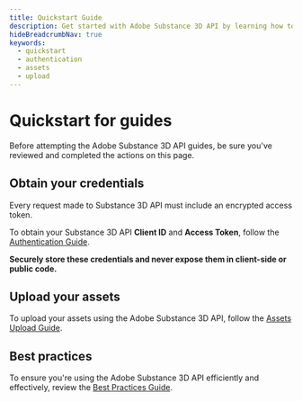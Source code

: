 ```yaml
---
title: Quickstart Guide
description: Get started with Adobe Substance 3D API by learning how to authenticate and upload assets.
hideBreadcrumbNav: true
keywords:
  - quickstart
  - authentication
  - assets
  - upload
---
```


# Quickstart for guides

Before attempting the Adobe Substance 3D API guides, be sure you've reviewed and completed the actions on this page.

## Obtain your credentials

Every request made to Substance 3D API must include an encrypted access token.

To obtain your Substance 3D API **Client ID** and **Access Token**, follow the [Authentication Guide][1].

**Securely store these credentials and never expose them in client-side or public code.**

## Upload your assets

To upload your assets using the Adobe Substance 3D API, follow the [Assets Upload Guide][2].

## Best practices

To ensure you're using the Adobe Substance 3D API efficiently and effectively, review the [Best Practices Guide][3].

<!-- Links -->
[1]: /getting_started
[2]: /getting_started/assets_upload
[3]: /guides/best_practices
